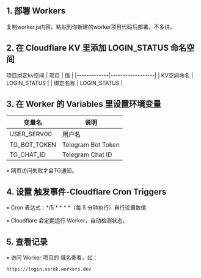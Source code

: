 ## 1.	部署 Workers
   复制worker.js内容，粘贴到你新建的worker项目代码后部署，不多讲。

## 2.   在 Cloudflare KV 里添加 LOGIN_STATUS 命名空间
   项目绑定kv空间
| 项目          | 值                  |
|-------------|------------------|
| KV空间命名 | LOGIN_STATUS    |
| 绑定名称   | LOGIN_STATUS |

## 3.	在 Worker 的 Variables 里设置环境变量

| 变量名          | 说明                 |
|---------------|--------------------|
| USER_SERV00   | 用户名               |
| TG_BOT_TOKEN  | Telegram Bot Token  |
| TG_CHAT_ID    | Telegram Chat ID    |

   •	    网页访问失败才会TG通知。

## 4.	设置 触发事件-Cloudflare Cron Triggers
   •	Cron 表达式：*/5 * * * *（每 5 分钟执行）自行设置数值

   •	Cloudflare 会定期运行 Worker，自动检测状态。

## 5.	查看记录
   •	    访问 Worker 项目的 域名查看，如：
    
    https://login.serok.workers.dev